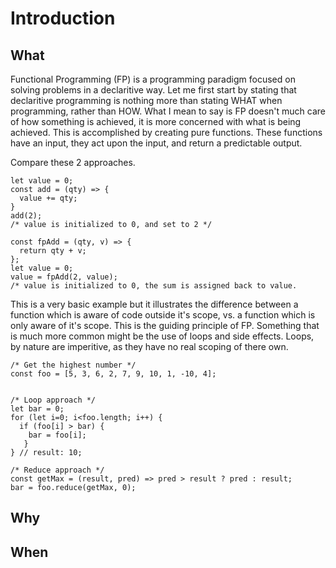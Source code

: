 # Introduction

## What
Functional Programming (FP) is a programming paradigm focused on solving problems in a declaritive way. Let me first start by stating that declaritive programming is nothing more than stating WHAT when programming, rather than HOW. What I mean to say  is FP doesn't much care of how something is achieved, it is more concerned with what is being achieved. This is accomplished by creating pure functions. These functions have an input, they act upon the input, and return a predictable output.

Compare these 2 approaches.

```
let value = 0;
const add = (qty) => { 
  value += qty;
}
add(2);
/* value is initialized to 0, and set to 2 */

const fpAdd = (qty, v) => {
  return qty + v;
};
let value = 0;
value = fpAdd(2, value);
/* value is initialized to 0, the sum is assigned back to value.
```

This is a very basic example but it illustrates the difference between a function which is aware of code outside it's scope, vs. a function which is only aware of it's scope. This is the guiding principle of FP. Something that is much more common might be the use of loops and side effects. Loops, by nature are imperitive, as they have no real scoping of there own.

```
/* Get the highest number */
const foo = [5, 3, 6, 2, 7, 9, 10, 1, -10, 4];


/* Loop approach */
let bar = 0;
for (let i=0; i<foo.length; i++) {
  if (foo[i] > bar) {
    bar = foo[i];
   }
} // result: 10;

/* Reduce approach */
const getMax = (result, pred) => pred > result ? pred : result;
bar = foo.reduce(getMax, 0);
```

## Why

## When
